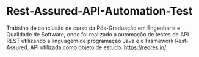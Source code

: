 # Rest-Assured-API-Automation-Test
Trabalho de conclusão de curso da Pós-Graduação em Engenharia e Qualidade de Software, onde foi realizado a automação de testes de API REST utilizando a linguagem de programação Java e o Framework Rest-Assured. API utilizada como objeto de estudo: https://reqres.in/
